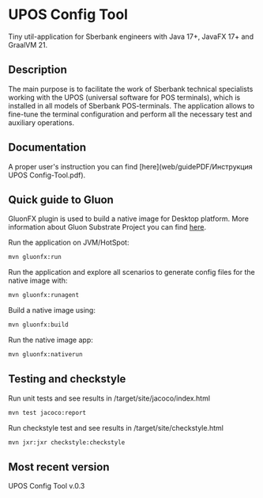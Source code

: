 # UPOS Config Tool

Tiny util-application for Sberbank engineers with Java 17+, JavaFX 17+ and GraalVM 21.

## Description

The main purpose is to facilitate the work of Sberbank technical specialists working with the UPOS (universal software for POS terminals), which is installed in all models of Sberbank POS-terminals. The application allows to fine-tune the terminal configuration and perform all the necessary test and auxiliary operations.

## Documentation

A proper user's instruction you can find [here](web/guidePDF/Инструкция UPOS Config-Tool.pdf).

## Quick guide to Gluon

GluonFX plugin is used to build a native image for Desktop platform. More information about Gluon Substrate Project you can find [here](https://docs.gluonhq.com/).

Run the application on JVM/HotSpot:
```bash
mvn gluonfx:run
```
Run the application and explore all scenarios to generate config files for the native image with:
```bash
mvn gluonfx:runagent
```
Build a native image using:
```bash
mvn gluonfx:build
```
Run the native image app:
```bash
mvn gluonfx:nativerun
```
## Testing and checkstyle

Run unit tests and see results in /target/site/jacoco/index.html
```bash
mvn test jacoco:report
```
Run checkstyle test and see results in /target/site/checkstyle.html
```bash
mvn jxr:jxr checkstyle:checkstyle
```
## Most recent version

UPOS Config Tool v.0.3
